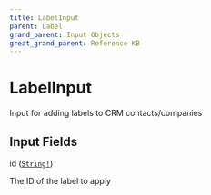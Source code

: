 ```yaml
---
title: LabelInput
parent: Label
grand_parent: Input Objects
great_grand_parent: Reference KB
---
```


<h1>LabelInput</h1>

Input for adding labels to CRM contacts/companies

<h2>Input Fields</h2>

<div class="field-entry ">
  <span id="id" class="field-name anchored">id (<code><a href="/docs/reference_kb/scalar/string">String!</a></code>)</span>

  <div class="description-wrapper">
   <p>The ID of the label to apply</p>

  </div>
</div>

